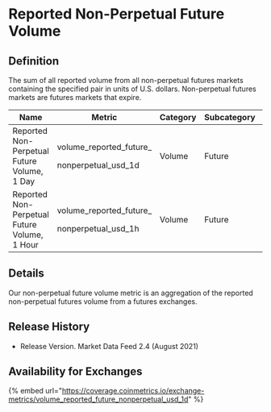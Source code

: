 # Reported Non-Perpetual Future Volume

## Definition

The sum of all reported volume from all non-perpetual futures markets containing the specified pair in units of U.S. dollars. Non-perpetual futures markets are futures markets that expire.[\
](https://docs.coinmetrics.io/asset-metrics/volume/volume\_reported\_future\_coin\_margined\_usd\_1d)

| Name                                         | Metric                                                   | Category | Subcategory | Type | Unit | Frequency |
| -------------------------------------------- | -------------------------------------------------------- | -------- | ----------- | ---- | ---- | --------- |
| Reported Non-Perpetual Future Volume, 1 Day  | <p>volume_reported_future_</p><p>nonperpetual_usd_1d</p> | Volume   | Future      | Sum  | USD  | 1d        |
| Reported Non-Perpetual Future Volume, 1 Hour | <p>volume_reported_future_</p><p>nonperpetual_usd_1h</p> | Volume   | Future      | Sum  | USD  | 1h        |

## Details

Our non-perpetual future volume metric is an aggregation of the reported non-perpetual futures volume from a futures exchanges. &#x20;

## Release History

* Release Version. Market Data Feed 2.4 (August 2021)&#x20;

## Availability for Exchanges

{% embed url="https://coverage.coinmetrics.io/exchange-metrics/volume_reported_future_nonperpetual_usd_1d" %}
